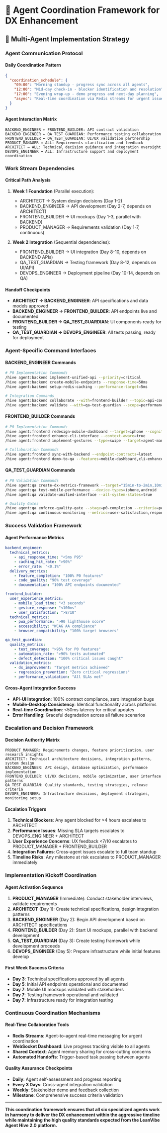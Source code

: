 # 🤖 Agent Coordination Framework for DX Enhancement

## 🎯 Multi-Agent Implementation Strategy

### **Agent Communication Protocol**

#### **Daily Coordination Pattern**
```json
{
  "coordination_schedule": {
    "09:00": "Morning standup - progress sync across all agents",
    "12:00": "Mid-day check-in - blocker identification and resolution", 
    "17:00": "Evening wrap-up - demo progress and next-day planning",
    "async": "Real-time coordination via Redis streams for urgent issues"
  }
}
```

#### **Agent Interaction Matrix**
```
BACKEND_ENGINEER ↔ FRONTEND_BUILDER: API contract validation
BACKEND_ENGINEER ↔ QA_TEST_GUARDIAN: Performance testing collaboration  
FRONTEND_BUILDER ↔ QA_TEST_GUARDIAN: UI/UX validation partnership
PRODUCT_MANAGER ↔ ALL: Requirements clarification and feedback
ARCHITECT ↔ ALL: Technical decision guidance and integration oversight
DEVOPS_ENGINEER ↔ ALL: Infrastructure support and deployment coordination
```

### **Work Stream Dependencies**

#### **Critical Path Analysis**
1. **Week 1 Foundation** (Parallel execution):
   - ARCHITECT → System design decisions (Day 1-2)
   - BACKEND_ENGINEER → API development (Day 2-7, depends on ARCHITECT)
   - FRONTEND_BUILDER → UI mockups (Day 1-3, parallel with BACKEND)
   - PRODUCT_MANAGER → Requirements validation (Day 1-7, continuous)

2. **Week 2 Integration** (Sequential dependencies):
   - FRONTEND_BUILDER → UI integration (Day 8-10, depends on BACKEND APIs)
   - QA_TEST_GUARDIAN → Testing framework (Day 8-12, depends on UI/API)
   - DEVOPS_ENGINEER → Deployment pipeline (Day 10-14, depends on QA)

#### **Handoff Checkpoints**
- **ARCHITECT → BACKEND_ENGINEER**: API specifications and data models approved
- **BACKEND_ENGINEER → FRONTEND_BUILDER**: API endpoints live and documented
- **FRONTEND_BUILDER → QA_TEST_GUARDIAN**: UI components ready for testing
- **QA_TEST_GUARDIAN → DEVOPS_ENGINEER**: All tests passing, ready for deployment

### **Agent-Specific Command Interfaces**

#### **BACKEND_ENGINEER Commands**
```bash
# P0 Implementation Commands
/hive agent:backend implement-unified-api --priority=critical
/hive agent:backend create-mobile-endpoints --response-time=50ms
/hive agent:backend setup-redis-caching --performance-target=5ms

# Integration Commands  
/hive agent:backend collaborate --with=frontend-builder --topic=api-contract
/hive agent:backend validate --with=qa-test-guardian --scope=performance
```

#### **FRONTEND_BUILDER Commands**
```bash
# P0 Implementation Commands
/hive agent:frontend redesign-mobile-dashboard --target=iphone --cognitive-load=minimal
/hive agent:frontend enhance-cli-interface --context-aware=true
/hive agent:frontend implement-gestures --type=swipe --target=agent-management

# Collaboration Commands
/hive agent:frontend sync-with-backend --endpoint-contracts=latest
/hive agent:frontend demo-to-qa --features=mobile-dashboard,cli-enhancement
```

#### **QA_TEST_GUARDIAN Commands**
```bash
# P0 Validation Commands
/hive agent:qa create-dx-metrics-framework --target="15min-to-2min,10min-to-30sec"
/hive agent:qa test-mobile-performance --device-types=iphone,android
/hive agent:qa validate-unified-interface --all-system-states=true

# Quality Gates
/hive agent:qa enforce-quality-gate --stage=p0-completion --criteria=performance,usability
/hive agent:qa continuous-monitoring --metrics=user-satisfaction,response-time
```

### **Success Validation Framework**

#### **Agent Performance Metrics**
```yaml
backend_engineer:
  technical_metrics:
    - api_response_time: "<5ms P95"
    - caching_hit_rate: ">90%"
    - error_rate: "<0.1%"
  delivery_metrics:
    - feature_completion: "100% P0 features"
    - code_quality: "90% test coverage"
    - documentation: "100% API endpoints documented"

frontend_builder:
  user_experience_metrics:
    - mobile_load_time: "<3 seconds"
    - gesture_response: "<100ms"
    - user_satisfaction: ">8/10"
  technical_metrics:
    - pwa_performance: ">90 lighthouse score"
    - accessibility: "WCAG AA compliance"
    - browser_compatibility: "100% target browsers"

qa_test_guardian:
  quality_metrics:
    - test_coverage: ">95% for P0 features"
    - automation_rate: ">90% tests automated"
    - defect_detection: "100% critical issues caught"
  validation_metrics:
    - dx_improvement: "Target metrics achieved"
    - regression_prevention: "Zero critical regressions"
    - performance_validation: "All SLAs met"
```

#### **Cross-Agent Integration Success**
- **API-UI Integration**: 100% contract compliance, zero integration bugs
- **Mobile-Desktop Consistency**: Identical functionality across platforms  
- **Real-time Coordination**: <50ms latency for critical updates
- **Error Handling**: Graceful degradation across all failure scenarios

### **Escalation and Decision Framework**

#### **Decision Authority Matrix**
```
PRODUCT_MANAGER: Requirements changes, feature prioritization, user research insights
ARCHITECT: Technical architecture decisions, integration patterns, system design
BACKEND_ENGINEER: API design, database optimization, performance implementation  
FRONTEND_BUILDER: UI/UX decisions, mobile optimization, user interface patterns
QA_TEST_GUARDIAN: Quality standards, testing strategies, release criteria
DEVOPS_ENGINEER: Infrastructure decisions, deployment strategies, monitoring setup
```

#### **Escalation Triggers**
1. **Technical Blockers**: Any agent blocked for >4 hours escalates to ARCHITECT
2. **Performance Issues**: Missing SLA targets escalates to DEVOPS_ENGINEER + ARCHITECT
3. **User Experience Concerns**: UX feedback <7/10 escalates to PRODUCT_MANAGER + FRONTEND_BUILDER
4. **Integration Failures**: Cross-agent issues escalate to full team standup
5. **Timeline Risks**: Any milestone at risk escalates to PRODUCT_MANAGER immediately

### **Implementation Kickoff Coordination**

#### **Agent Activation Sequence**
1. **PRODUCT_MANAGER** (Immediate): Conduct stakeholder interviews, validate requirements
2. **ARCHITECT** (Day 1): Create technical specifications, design integration patterns
3. **BACKEND_ENGINEER** (Day 2): Begin API development based on ARCHITECT specifications
4. **FRONTEND_BUILDER** (Day 2): Start UI mockups, parallel with backend development
5. **QA_TEST_GUARDIAN** (Day 3): Create testing framework while development proceeds
6. **DEVOPS_ENGINEER** (Day 5): Prepare infrastructure while initial features develop

#### **First Week Success Criteria**
- **Day 3**: Technical specifications approved by all agents
- **Day 5**: Initial API endpoints operational and documented
- **Day 7**: Mobile UI mockups validated with stakeholders
- **Day 7**: Testing framework operational and validated
- **Day 7**: Infrastructure ready for integration testing

### **Continuous Coordination Mechanisms**

#### **Real-Time Collaboration Tools**
- **Redis Streams**: Agent-to-agent real-time messaging for urgent coordination
- **WebSocket Dashboard**: Live progress tracking visible to all agents
- **Shared Context**: Agent memory sharing for cross-cutting concerns
- **Automated Handoffs**: Trigger-based task passing between agents

#### **Quality Assurance Checkpoints**
- **Daily**: Agent self-assessment and progress reporting
- **Every 3 Days**: Cross-agent integration validation
- **Weekly**: Stakeholder demo and feedback collection
- **Milestone**: Comprehensive success criteria validation

---

**This coordination framework ensures that all six specialized agents work in harmony to deliver the DX enhancement within the aggressive timeline while maintaining the high quality standards expected from the LeanVibe Agent Hive 2.0 platform.**